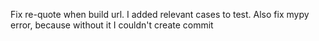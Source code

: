 Fix re-quote when build url. I added relevant cases to test.
Also fix mypy error, because without it I couldn't create commit
